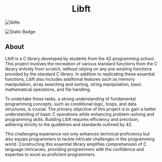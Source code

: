 <h1 align="center">Libft</h1>

![libfte](https://github.com/debsalbornoz/libft/assets/119970138/22b14898-85a2-431d-b58f-dd4aa7fb2a64)


<img alt="Static Badge" src="https://img.shields.io/badge/Status-Finished-green">

<h2>About </h2>

Libft is a C library developed by students from the 42 programming school. This project involves the recreation of various standard functions from the C library entirely from scratch, without relying on any pre-existing functions provided by the standard C library. In addition to replicating these essential functions, Libft also includes additional features such as memory manipulation, array searching and sorting, string manipulation, basic mathematical operations, and file handling.

To undertake these tasks, a strong understanding of fundamental programming concepts, such as conditional logic, loops, and data structures, is crucial. The primary objective of this project is to gain a better understanding of basic C operations while enhancing problem-solving and programming skills. Building Libft requires efficiency and precision, adhering strictly to the guidelines and standards outlined by 42.

This challenging experience not only enhances technical proficiency but also equips programmers to tackle intricate challenges in the programming world. Constructing this essential library amplifies comprehension of C language intricacies, providing programmers with the confidence and expertise to excel as proficient programmers.
